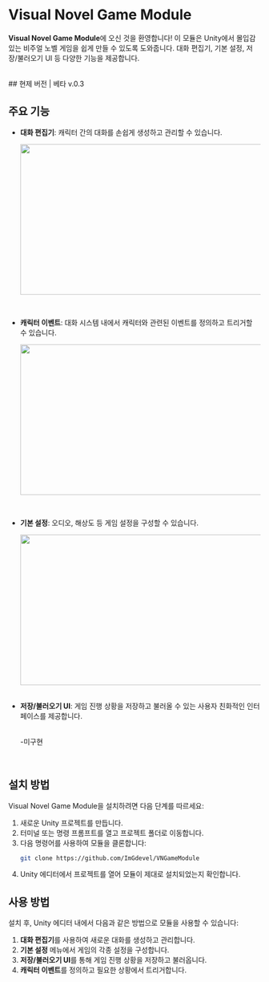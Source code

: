 # Visual Novel Game Module

**Visual Novel Game Module**에 오신 것을 환영합니다! 이 모듈은 Unity에서 몰입감 있는 비주얼 노벨 게임을 쉽게 만들 수 있도록 도와줍니다. 대화 편집기, 기본 설정, 저장/불러오기 UI 등 다양한 기능을 제공합니다.


<br>
## 현제 버전 | 베타 v.0.3

## 주요 기능


- **대화 편집기**: 캐릭터 간의 대화를 손쉽게 생성하고 관리할 수 있습니다.


  <img src="https://github.com/user-attachments/assets/a6d172d1-aa46-4fd6-a515-0b98577f4537" width="600" height="300">


</br>

- **캐릭터 이벤트**: 대화 시스템 내에서 캐릭터와 관련된 이벤트를 정의하고 트리거할 수 있습니다.

  
  <img src="https://github.com/user-attachments/assets/33f2e348-47d9-43c5-ac5e-0c36324ed260" width="600" height="300">


</br>

- **기본 설정**: 오디오, 해상도 등 게임 설정을 구성할 수 있습니다.
  
  <img src="https://github.com/user-attachments/assets/00c3ee42-affd-4f80-a951-0c12d815c963" width="600" height="300">
  

  </br>
   </br>
  
- **저장/불러오기 UI**: 게임 진행 상황을 저장하고 불러올 수 있는 사용자 친화적인 인터페이스를 제공합니다.
  
   </br> -미구현

  </br>


## 설치 방법

Visual Novel Game Module을 설치하려면 다음 단계를 따르세요:

1. 새로운 Unity 프로젝트를 만듭니다.
2. 터미널 또는 명령 프롬프트를 열고 프로젝트 폴더로 이동합니다.
3. 다음 명령어를 사용하여 모듈을 클론합니다:
    ```sh
    git clone https://github.com/ImGdevel/VNGameModule
    ```
4. Unity 에디터에서 프로젝트를 열어 모듈이 제대로 설치되었는지 확인합니다.

## 사용 방법

설치 후, Unity 에디터 내에서 다음과 같은 방법으로 모듈을 사용할 수 있습니다:

1. **대화 편집기**를 사용하여 새로운 대화를 생성하고 관리합니다.
2. **기본 설정** 메뉴에서 게임의 각종 설정을 구성합니다.
3. **저장/불러오기 UI**를 통해 게임 진행 상황을 저장하고 불러옵니다.
4. **캐릭터 이벤트**를 정의하고 필요한 상황에서 트리거합니다.





